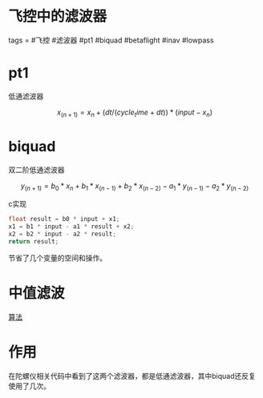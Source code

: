 # 飞控中的滤波器
tags = #飞控 #滤波器 #pt1 #biquad #betaflight #inav #lowpass

# pt1
低通滤波器

$$ x_(n+1) = x_n + (dt/(cycle_time+dt))*(input - x_n) $$

# biquad
双二阶低通滤波器

$$ y_(n+1) = b_0*x_n + b_1*x_(n-1) + b_2*x_(n-2) - a_1*y_(n-1) - a_2*y_(n-2) $$

c实现
```c
float result = b0 * input + x1;
x1 = b1 * input - a1 * result + x2;
x2 = b2 * input - a2 * result;
return result;
```

节省了几个变量的空间和操作。

# 中值滤波

[算法](http://ndevilla.free.fr/median/median.pdf)

# 作用

在陀螺仪相关代码中看到了这两个滤波器，都是低通滤波器，其中biquad还反复使用了几次。 

